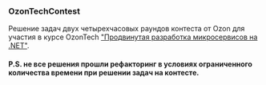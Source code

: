 ### OzonTechContest
   Решение задач двух четырехчасовых раундов контеста от Ozon для участия в курсе OzonTech ["Продвинутая разработка микросервисов на .NET"](https://route256.ozon.ru/c-sharp).

#### P.S. не все решения прошли рефакторинг в условиях ограниченного количества времени при решении задач на контесте.
